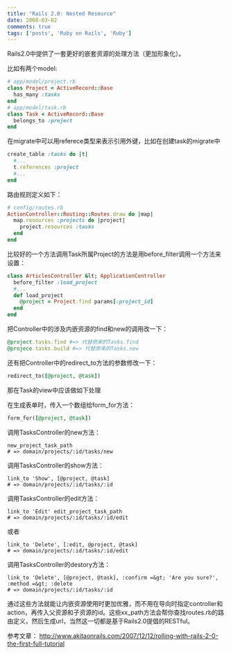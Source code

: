 ```yaml
---
title: "Rails 2.0: Nested Resource"
date: 2008-03-02
comments: true
tags: ['posts', 'Ruby on Rails', 'Ruby']
---
```


Rails2.0中提供了一套更好的嵌套资源的处理方法（更加形象化）。

比如有两个model:

```ruby
# app/model/project.rb
class Project < ActiveRecord::Base
  has_many :tasks
end
# app/model/task.rb
class Task < ActiveRecord::Base
  belongs_to :project
end
```

在migrate中可以用referece类型来表示引用外键，比如在创建task的migrate中

```ruby
create_table :tasks do |t|
  #...
  t.references :project
  #...
end
```

路由规则定义如下：

```ruby
# config/routes.rb
ActionController::Routing::Routes.draw do |map|
  map.resources :projects do |project|
    project.resources :tasks
  end
end
```

比较好的一个方法调用Task所属Project的方法是用before_filter调用一个方法来设置：

```ruby
class ArticlesController &lt; ApplicationController
  before_filter :load_project
  #...
  def load_project
    @project = Project.find params[:project_id]
  end
end
```

把Controller中的涉及内嵌资源的find和new的调用改一下：

```ruby
@project.tasks.find #=> 代替原来的Tasks.find
@projece.tasks.build #=> 代替原来的Tasks.new
```

还有把Controller中的redirect_to方法的参数修改一下：

```ruby
redirect_to([@project, @task])
```

那在Task的view中应该做如下处理

在生成表单时，传入一个数组给form_for方法：

```ruby
form_for([@project, @task])
```

调用TasksController的new方法：

    new_project_task_path
    # => domain/projects/:id/tasks/new

调用TasksController的show方法：

    link_to 'Show', [@project, @task]
    # => domain/projects/:id/tasks/:id

调用TasksController的edit方法：

    link_to 'Edit' edit_project_task_path
    # => domain/projects/:id/tasks/:id/edit

或者

    link_to 'Delete', [:edit, @project, @task]
    # => domain/projects/:id/tasks/:id/edit

调用TasksController的destory方法：

    link_to 'Delete', [@project, @task], :confirm =&gt; 'Are you sure?', :method =&gt; :delete
    # => domain/projects/:id/tasks/:id

通过这些方法就能让内嵌资源使用时更加优雅，而不用在导向时指定controller和action，再传入父资源和子资源的id。这些xx_path方法会帮你查找routes.rb的路由定义，然后生成url，当然这一切都是基于Rails2.0提倡的RESTful。

参考文章：
<http://www.akitaonrails.com/2007/12/12/rolling-with-rails-2-0-the-first-full-tutorial>
